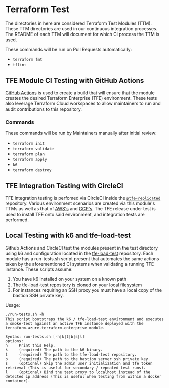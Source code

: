 # Terraform Test

The directories in here are considered Terraform Test Modules (TTM). These TTM
directories are used in our continuous integration processes. The README of each
TTM will document for which CI process the TTM is used.

These commands will be run on Pull Requests automatically:

- `terraform fmt`
- `tflint`

## TFE Module CI Testing with GitHub Actions

[GitHub Actions](../.github/workflows/handler-test.yml) is used to create a build
that will ensure that the module creates the desired Terraform Enterprise (TFE)
environment. These tests also leverage Terraform Cloud workspaces to allow
maintainers to run and audit contributions to this repository.

### Commands

These commands will be run by Maintainers manually after initial review:

- `terraform init`
- `terraform validate`
- `terraform plan`
- `terraform apply`
- `k6`
- `terraform destroy`

## TFE Integration Testing with CircleCI

TFE integration testing is perfomed via CircleCI inside the [`ptfe-replicated`](https://github.com/hashicorp/ptfe-replicated/blob/master/.circleci/config.yml)
repository. Various environment scenarios are created via this module's TTMs as well as that
of [AWS's](https://github.com/hashicorp/terraform-aws-terraform-enterprise/tree/main/tests) and [GCP's](https://github.com/hashicorp/terraform-aws-terraform-enterprise/tree/main/tests). The TFE
release under test is used to install TFE onto said environment, and integration tests are performed.

## Local Testing with k6 and tfe-load-test

Github Actions and CircleCI test the modules present in the test directory using k6 and configuration located in the 
[tfe-load-test](https://github.com/hashicorp/tfe-load-test) repository. Each module has a run-tests.sh script present
that automates the same actions taken by the aforementioned CI systems when validating a running TFE instance. These
scripts assume:

1. You have k6 installed on your system on a known path
1. The tfe-load-test repository is cloned on your local filesystem
1. For instances requiring an SSH proxy you must have a local copy of the bastion
   SSH private key.

Usage:

```
./run-tests.sh -h
This script bootstraps the k6 / tfe-load-test environment and executes a smoke-test against an active TFE instance deployed with the terraform-azure-terraform-enterprise module.

Syntax: run-tests.sh [-h|k|t|b|s|l]
options:
h     Print this Help.
k     (required) The path to the k6 binary.
t     (required) The path to the tfe-load-test repository.
b     (required) The path to the bastion server ssh private key.
s     (optional) Skip the admin user initialization and tfe token retrieval (This is useful for secondary / repeated test runs).
l     (optional) Bind the test proxy to localhost instead of the detected ip address (This is useful when testing from within a docker container).
```
